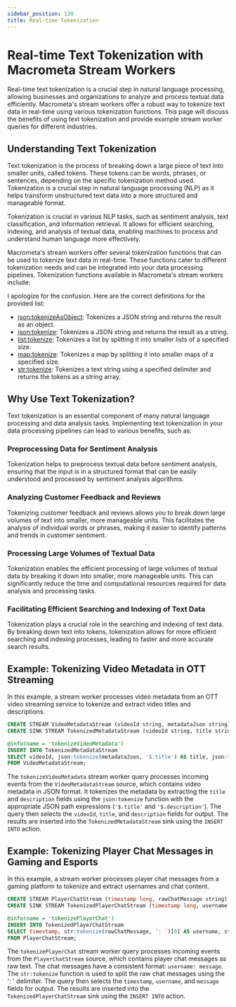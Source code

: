 ```yaml
---
sidebar_position: 130
title: Real-time Tokenization
---
```


# Real-time Text Tokenization with Macrometa Stream Workers

Real-time text tokenization is a crucial step in natural language processing, allowing businesses and organizations to analyze and process textual data efficiently. Macrometa's stream workers offer a robust way to tokenize text data in real-time using various tokenization functions. This page will discuss the benefits of using text tokenization and provide example stream worker queries for different industries.

## Understanding Text Tokenization

Text tokenization is the process of breaking down a large piece of text into smaller units, called tokens. These tokens can be words, phrases, or sentences, depending on the specific tokenization method used. Tokenization is a crucial step in natural language processing (NLP) as it helps transform unstructured text data into a more structured and manageable format.

Tokenization is crucial in various NLP tasks, such as sentiment analysis, text classification, and information retrieval. It allows for efficient searching, indexing, and analysis of textual data, enabling machines to process and understand human language more effectively.

Macrometa's stream workers offer several tokenization functions that can be used to tokenize text data in real-time. These functions cater to different tokenization needs and can be integrated into your data processing pipelines. Tokenization functions available in Macrometa's stream workers include:

I apologize for the confusion. Here are the correct definitions for the provided list:

- [json:tokenizeAsObject](../cep/query-guide/functions/json/tokenizeAsObject): Tokenizes a JSON string and returns the result as an object.
- [json:tokenize](../cep/query-guide/functions/json/tokenize): Tokenizes a JSON string and returns the result as a string.
- [list:tokenize](../cep/query-guide/functions/list/tokenize): Tokenizes a list by splitting it into smaller lists of a specified size.
- [map:tokenize](../cep/query-guide/functions/map/tokenize): Tokenizes a map by splitting it into smaller maps of a specified size.
- [str:tokenize](../cep/query-guide/functions/str/tokenize): Tokenizes a text string using a specified delimiter and returns the tokens as a string array.

## Why Use Text Tokenization?

Text tokenization is an essential component of many natural language processing and data analysis tasks. Implementing text tokenization in your data processing pipelines can lead to various benefits, such as:

### Preprocessing Data for Sentiment Analysis

Tokenization helps to preprocess textual data before sentiment analysis, ensuring that the input is in a structured format that can be easily understood and processed by sentiment analysis algorithms.

### Analyzing Customer Feedback and Reviews

Tokenizing customer feedback and reviews allows you to break down large volumes of text into smaller, more manageable units. This facilitates the analysis of individual words or phrases, making it easier to identify patterns and trends in customer sentiment.

### Processing Large Volumes of Textual Data

Tokenization enables the efficient processing of large volumes of textual data by breaking it down into smaller, more manageable units. This can significantly reduce the time and computational resources required for data analysis and processing tasks.

### Facilitating Efficient Searching and Indexing of Text Data

Tokenization plays a crucial role in the searching and indexing of text data. By breaking down text into tokens, tokenization allows for more efficient searching and indexing processes, leading to faster and more accurate search results.

## Example: Tokenizing Video Metadata in OTT Streaming

In this example, a stream worker processes video metadata from an OTT video streaming service to tokenize and extract video titles and descriptions.

```sql
CREATE STREAM VideoMetadataStream (videoId string, metadataJson string);
CREATE SINK STREAM TokenizedMetadataStream (videoId string, title string, description string);

@info(name = 'tokenizeVideoMetadata')
INSERT INTO TokenizedMetadataStream
SELECT videoId, json:tokenize(metadataJson, '$.title') AS title, json:tokenize(metadataJson, '$.description') AS description
FROM VideoMetadataStream;
```

The `tokenizeVideoMetadata` stream worker query processes incoming events from the `VideoMetadataStream` source, which contains video metadata in JSON format. It tokenizes the metadata by extracting the `title` and `description` fields using the `json:tokenize` function with the appropriate JSON path expressions (`'$.title'` and `'$.description'`). The query then selects the `videoId`, `title`, and `description` fields for output. The results are inserted into the `TokenizedMetadataStream` sink using the `INSERT INTO` action.

## Example: Tokenizing Player Chat Messages in Gaming and Esports

In this example, a stream worker processes player chat messages from a gaming platform to tokenize and extract usernames and chat content.

```sql
CREATE STREAM PlayerChatStream (timestamp long, rawChatMessage string);
CREATE SINK STREAM TokenizedPlayerChatStream (timestamp long, username string, message string);

@info(name = 'tokenizePlayerChat')
INSERT INTO TokenizedPlayerChatStream
SELECT timestamp, str:tokenize(rawChatMessage, ': ')[0] AS username, str:tokenize(rawChatMessage, ': ')[1] AS message
FROM PlayerChatStream;
```

The `tokenizePlayerChat` stream worker query processes incoming events from the `PlayerChatStream` source, which contains player chat messages as raw text. The chat messages have a consistent format: `username: message`. The `str:tokenize` function is used to split the raw chat messages using the ': ' delimiter. The query then selects the `timestamp`, `username`, and `message` fields for output. The results are inserted into the `TokenizedPlayerChatStream` sink using the `INSERT INTO` action.
